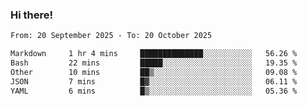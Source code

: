 ### Hi there!

<!--START_SECTION:waka-->

```txt
From: 20 September 2025 - To: 20 October 2025

Markdown     1 hr 4 mins     ██████████████░░░░░░░░░░░   56.26 %
Bash         22 mins         █████░░░░░░░░░░░░░░░░░░░░   19.35 %
Other        10 mins         ██▒░░░░░░░░░░░░░░░░░░░░░░   09.08 %
JSON         7 mins          █▓░░░░░░░░░░░░░░░░░░░░░░░   06.11 %
YAML         6 mins          █▒░░░░░░░░░░░░░░░░░░░░░░░   05.36 %
```

<!--END_SECTION:waka-->
